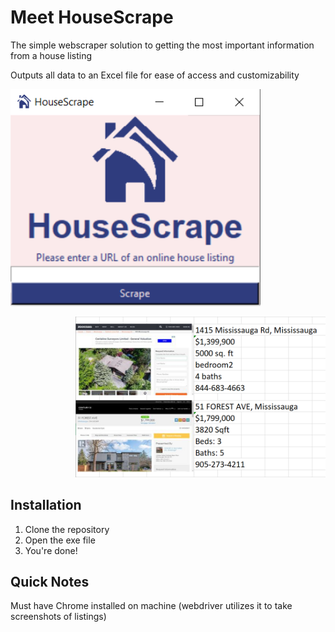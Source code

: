 # Meet HouseScrape
The simple webscraper solution to getting the most important information from a house listing

Outputs all data to an Excel file for ease of access and customizability


<p align='left'>
<img src='./resources/screenshot_UI.PNG' width='400'>
</p>

<p align='right'>
<img src='./resources/excel_screenshot.PNG' width='400'>
</p>


## Installation
1. Clone the repository
2. Open the exe file
3. You're done!

## Quick Notes
Must have Chrome installed on machine (webdriver utilizes it to take screenshots of listings)
